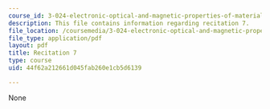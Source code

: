 ```yaml
---
course_id: 3-024-electronic-optical-and-magnetic-properties-of-materials-spring-2013
description: This file contains information regarding recitation 7.
file_location: /coursemedia/3-024-electronic-optical-and-magnetic-properties-of-materials-spring-2013/44f62a212661d045fab260e1cb5d6139_MIT3_024S13_2012rec7.pdf
file_type: application/pdf
layout: pdf
title: Recitation 7
type: course
uid: 44f62a212661d045fab260e1cb5d6139

---
```

None